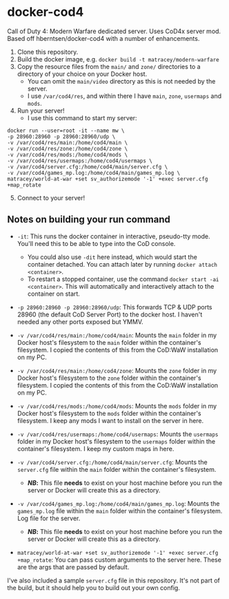 # docker-cod4
Call of Duty 4: Modern Warfare dedicated server. Uses CoD4x server mod. Based off hberntsen/docker-cod4 with a number of enhancements.

1. Clone this repository.
2. Build the docker image, e.g. `docker build -t matracey/modern-warfare`
3. Copy the resource files from the `main/` and `zone/` directories to a directory of your choice on your Docker host.
    * You can omit the `main/video` directory as this is not needed by the server. 
    * I use `/var/cod4/res`, and within there I have `main`, `zone`, `usermaps` and `mods`.
4. Run your server!
    * I use this command to start my server:
~~~
docker run --user=root -it --name mw \
-p 28960:28960 -p 28960:28960/udp \
-v /var/cod4/res/main:/home/cod4/main \
-v /var/cod4/res/zone:/home/cod4/zone \
-v /var/cod4/res/mods:/home/cod4/mods \
-v /var/cod4/res/usermaps:/home/cod4/usermaps \
-v /var/cod4/server.cfg:/home/cod4/main/server.cfg \
-v /var/cod4/games_mp.log:/home/cod4/main/games_mp.log \
matracey/world-at-war +set sv_authorizemode '-1' +exec server.cfg +map_rotate
~~~
5. Connect to your server!

## Notes on building your run command
* `-it`: This runs the docker container in interactive, pseudo-tty mode. You'll need this to be able to type into the CoD console.
    * You could also use `-dit` here instead, which would start the container detached. You can attach later by running `docker attach <container>`.
    * To restart a stopped container, use the command `docker start -ai <container>`. This will automatically and interactively attach to the container on start.

* `-p 28960:28960 -p 28960:28960/udp`: This forwards TCP & UDP ports 28960 (the default CoD Server Port) to the docker host. I haven't needed any other ports exposed but YMMV.

* `-v /var/cod4/res/main:/home/cod4/main`: Mounts the `main` folder in my Docker host's filesystem to the `main` folder within the container's filesystem. I copied the contents of this from the CoD:WaW installation on my PC.

* `-v /var/cod4/res/main:/home/cod4/zone`: Mounts the `zone` folder in my Docker host's filesystem to the `zone` folder within the container's filesystem. I copied the contents of this from the CoD:WaW installation on my PC.

* `-v /var/cod4/res/mods:/home/cod4/mods`: Mounts the `mods` folder in my Docker host's filesystem to the `mods` folder within the container's filesystem. I keep any mods I want to install on the server in here.

* `-v /var/cod4/res/usermaps:/home/cod4/usermaps`: Mounts the `usermaps` folder in my Docker host's filesystem to the `usermaps` folder within the container's filesystem. I keep my custom maps in here.

* `-v /var/cod4/server.cfg:/home/cod4/main/server.cfg`: Mounts the `server.cfg` file within the `main` folder within the container's filesystem. 
    * __*NB*:__ This file **needs** to exist on your host machine before you run the server or Docker will create this as a directory. 

* `-v /var/cod4/games_mp.log:/home/cod4/main/games_mp.log`: Mounts the `games_mp.log` file within the `main` folder within the container's filesystem. Log file for the server. 
    * __*NB*:__ This file **needs** to exist on your host machine before you run the server or Docker will create this as a directory.

* `matracey/world-at-war +set sv_authorizemode '-1' +exec server.cfg +map_rotate`: You can pass custom arguments to the server here. These are the args that are passed by default.

I've also included a sample `server.cfg` file in this repository. It's not part of the build, but it should help you to build out your own config. 